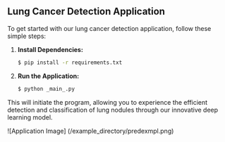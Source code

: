 ## Lung Cancer Detection Application

To get started with our lung cancer detection application, follow these simple steps:

1. **Install Dependencies:**
    ```bash
    $ pip install -r requirements.txt
    ```

2. **Run the Application:**
    ```bash
    $ python _main_.py
    ```

This will initiate the program, allowing you to experience the efficient detection and classification of lung nodules through our innovative deep learning model.

![Application Image] (/example_directory/predexmpl.png)
